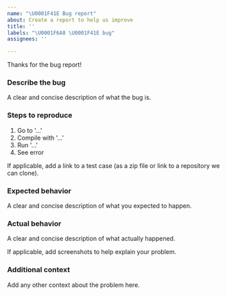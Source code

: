```yaml
---
name: "\U0001F41E Bug report"
about: Create a report to help us improve
title: ''
labels: "\U0001F6A8 \U0001F41E bug"
assignees: ''

---
```


Thanks for the bug report!

### Describe the bug

A clear and concise description of what the bug is.

### Steps to reproduce

1. Go to '…'
2. Compile with '…'
3. Run '…'
4. See error

If applicable, add a link to a test case (as a zip file or link to a repository we can clone).

### Expected behavior

A clear and concise description of what you expected to happen.

### Actual behavior

A clear and concise description of what actually happened.

If applicable, add screenshots to help explain your problem.

### Additional context

Add any other context about the problem here.
